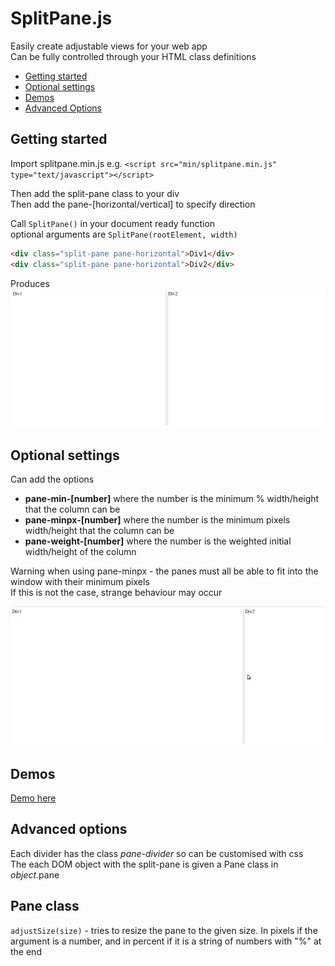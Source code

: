 # SplitPane.js
Easily create adjustable views for your web app  
Can be fully controlled through your HTML class definitions

* [Getting started](#getting-started)
* [Optional settings](#optional-settings)
* [Demos](#demos)
* [Advanced Options](#advanced-options)


## Getting started

Import splitpane.min.js e.g. `<script src="min/splitpane.min.js" type="text/javascript"></script>`

Then add the split-pane class to your div  
Then add the pane-[horizontal/vertical] to specify direction

Call `SplitPane()` in your document ready function  
optional arguments are `SplitPane(rootElement, width)`

``` HTML
<div class="split-pane pane-horizontal">Div1</div>
<div class="split-pane pane-horizontal">Div2</div>
```
Produces
![Demo1](img/Demo1.png)

## Optional settings
Can add the options 
* **pane-min-[number]** where the number is the minimum % width/height that the column can be  
* **pane-minpx-[number]** where the number is the minimum pixels width/height that the column can be  
* **pane-weight-[number]** where the number is the weighted initial width/height of the column

Warning when using pane-minpx - the panes must all be able to fit into the window with their minimum pixels  
If this is not the case, strange behaviour may occur

![Demo2](img/Demo2.gif)

## Demos
[Demo here](https://rocketbang.github.io/SplitPane.js/demo.html)

## Advanced options
Each divider has the class *pane-divider* so can be customised with css  
The each DOM object with the split-pane is given a Pane class in *object*.pane

## Pane class
`adjustSize(size)` - tries to resize the pane to the given size. In pixels if the argument is a number, and in percent if it is a string of numbers with "%" at the end

